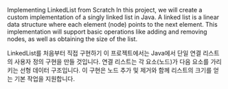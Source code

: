 
Implementing LinkedList from Scratch 
In this project, we will create a custom implementation of a singly linked list in Java. A linked list is a linear data structure where each element (node) points to the next element. 
This implementation will support basic operations like adding and removing nodes, as well as obtaining the size of the list.


LinkedList를 처음부터 직접 구현하기
이 프로젝트에서는 Java에서 단일 연결 리스트의 사용자 정의 구현을 만들 것입니다. 연결 리스트는 각 요소(노드)가 다음 요소를 가리키는 선형 데이터 구조입니다. 
이 구현은 노드 추가 및 제거와 함께 리스트의 크기를 얻는 기본 작업을 지원합니다.
